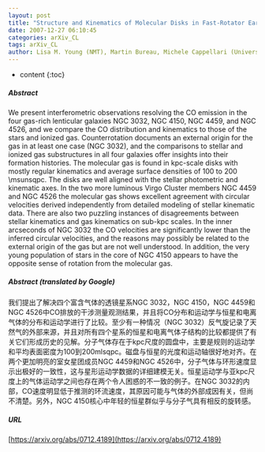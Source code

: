 ```yaml
---
layout: post
title: "Structure and Kinematics of Molecular Disks in Fast-Rotator Early-Type Galaxies"
date: 2007-12-27 06:10:45
categories: arXiv_CL
tags: arXiv_CL
author: Lisa M. Young (NMT), Martin Bureau, Michele Cappellari (University of Oxford)
---
```


* content
{:toc}

##### Abstract
We present interferometric observations resolving the CO emission in the four gas-rich lenticular galaxies NGC 3032, NGC 4150, NGC 4459, and NGC 4526, and we compare the CO distribution and kinematics to those of the stars and ionized gas. Counterrotation documents an external origin for the gas in at least one case (NGC 3032), and the comparisons to stellar and ionized gas substructures in all four galaxies offer insights into their formation histories. The molecular gas is found in kpc-scale disks with mostly regular kinematics and average surface densities of 100 to 200 \msunsqpc. The disks are well aligned with the stellar photometric and kinematic axes. In the two more luminous Virgo Cluster members NGC 4459 and NGC 4526 the molecular gas shows excellent agreement with circular velocities derived independently from detailed modeling of stellar kinematic data. There are also two puzzling instances of disagreements between stellar kinematics and gas kinematics on sub-kpc scales. In the inner arcseconds of NGC 3032 the CO velocities are significantly lower than the inferred circular velocities, and the reasons may possibly be related to the external origin of the gas but are not well understood. In addition, the very young population of stars in the core of NGC 4150 appears to have the opposite sense of rotation from the molecular gas.

##### Abstract (translated by Google)
我们提出了解决四个富含气体的透镜星系NGC 3032，NGC 4150，NGC 4459和NGC 4526中CO排放的干涉测量观测结果，并且将CO分布和运动学与恒星和电离气体的分布和运动学进行了比较。至少有一种情况（NGC 3032）反气旋记录了天然气的外部来源，并且对所有四个星系的恒星和电离气体子结构的比较都提供了有关它们形成历史的见解。分子气体存在于kpc尺度的圆盘中，主要是规则的运动学和平均表面密度为100到200mlsqpc。磁盘与恒星的光度和运动轴很好地对齐。在两个更加明亮的室女星团成员NGC 4459和NGC 4526中，分子气体与环形速度显示出极好的一致性，这与星形运动学数据的详细建模无关。恒星运动学与亚kpc尺度上的气体运动学之间也存在两个令人困惑的不一致的例子。在NGC 3032的内部，CO速度明显低于推测的环流速度，其原因可能与气体的外部成因有关，但尚不清楚。另外，NGC 4150核心中年轻的恒星群似乎与分子气具有相反的旋转感。

##### URL
[https://arxiv.org/abs/0712.4189](https://arxiv.org/abs/0712.4189)

